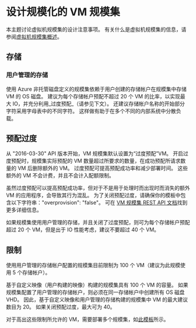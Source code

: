 <properties
    pageTitle="设计规模化的 Azure 虚拟机规模集 | Azure"
    description="了解如何设计规模化的 Azure 虚拟机规模集"
    keywords="linux 虚拟机, 虚拟机规模集"
    services="virtual-machine-scale-sets"
    documentationcenter=""
    author="gatneil"
    manager="madhana"
    editor="tysonn"
    tags="azure-resource-manager"
    translationtype="Human Translation" />
<tags
    ms.assetid="c27c6a59-a0ab-4117-a01b-42b049464ca1"
    ms.service="virtual-machine-scale-sets"
    ms.workload="na"
    ms.tgt_pltfrm="vm-linux"
    ms.devlang="na"
    ms.topic="article"
    ms.date="02/13/2017"
    wacn.date="04/17/2017"
    ms.author="negat"
    ms.sourcegitcommit="e0e6e13098e42358a7eaf3a810930af750e724dd"
    ms.openlocfilehash="c488f6bd675bb5746700bb83550741129b25053e"
    ms.lasthandoff="04/06/2017" />

# <a name="designing-vm-scale-sets-for-scale"></a>设计规模化的 VM 规模集
本主题讨论虚拟机规模集的设计注意事项。 有关什么是虚拟机规模集的信息，请参阅[虚拟机规模集概述](/documentation/articles/virtual-machine-scale-sets-overview/)。

## <a name="storage"></a>存储

### <a name="user-managed-storage"></a>用户管理的存储
使用 Azure 非托管磁盘定义的规模集依赖于用户创建的存储帐户在规模集中存储 VM 的 OS 磁盘。 建议为每个存储帐户预配不超过 20 个 VM 的比率，以实现最大 IO，并充分利用_过度预配_（请参见下文）。 还建议存储帐户名称的开始部分字符采用字母表中的不同字符。 这样做有助于在多个不同的内部系统中分散负载。 

## <a name="overprovisioning"></a>预配过度
从 "2016-03-30" API 版本开始，VM 规模集默认设置为“过度预配”VM。 开启过度预配时，规模集实际预配的 VM 数量超过所要求的数量，在成功预配所请求数量的 VM 后删除额外的 VM。 过度预配可提高预配成功率和减少部署时间。 这些额外的 VM 不会计费，并且不会计入配额限制。

虽然过度预配可以提高预配成功率，但对于不是用于处理时而出现时而消失的额外 VM 的应用程序，会导致其行为混乱。 为了关闭预配过度，请确保你的模板中包含以下字符串："overprovision": "false"。 可在 [VM 规模集 REST API 文档](https://msdn.microsoft.com/zh-cn/library/azure/mt589035.aspx)找到更多详细信息。

如果规模集使用用户管理的存储，并且关闭了过度预配，则可为每个存储帐户预配超过 20 个 VM，但是出于 IO 性能考虑，建议不要超过 40 个 VM。 

## <a name="limits"></a>限制

使用用户管理的存储帐户配置的规模集目前限制为 100 个 VM（建议为此规模使用 5 个存储帐户）。

基于自定义映像（用户构建的映像）构建的规模集具有 100 个 VM 的容量。 如果规模集配置了用户管理的存储帐户，则必须在同一存储帐户中创建所有 OS 磁盘 VHD。 因此，基于自定义映像和用户管理的存储构建的规模集中 VM 的最大建议数目为 20。 如果关闭预配过度，最大可为 40。

对于高出这些限制所允许的 VM，需要部署多个规模集，如[此模板](https://github.com/Azure/azure-quickstart-templates/tree/master/301-custom-images-at-scale)所示。
<!--Update_Description: wording update-->